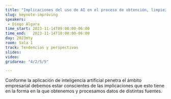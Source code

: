 ```yaml
---
title: "Implicaciones del uso de AI en el proceso de obtención, limpieza y transformación de datos, presentado por Improving"
slug: keynote-improving
speakers:
 - Diego Algara
time_start: 2023-11-14T09:00:00-06:00
time_end:   2023-11-14T10:00:00-06:00
day: 2023mty
room: Sala 1 
track: Tendencias y perspectivas
slides: 
video: 
gridarea: "4/2/5/5"

---
```



Conforme la aplicación de inteligencia artificial penetra el ámbito empresarial debemos estar conscientes de las implicaciones que esto tiene en la forma en la que obtenemos y procesamos datos de distintas fuentes.
